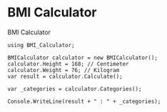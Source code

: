 # BMI Calculator
BMI Calculator

```
using BMI_Calculator;
```

```
BMICalculator calculator = new BMICalculator();
calculator.Height = 168; // Centimeter
calculator.Weight = 76; // Kilogram
var result = calculator.Calculate();

var _categories = calculator.Categories();

Console.WriteLine(result + " : " + _categories);
```
